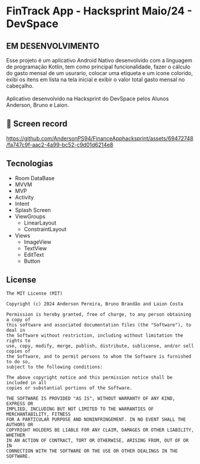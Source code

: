 # FinTrack App - Hacksprint Maio/24 - DevSpace
## EM DESENVOLVIMENTO
Esse projeto é um aplicativo Android Nativo desenvolvido com a linguagem de programação Kotlin, tem como principal funcionalidade, fazer o cálculo do gasto mensal de um usurario, colocar uma etiqueta e um icone colorido, exibi os itens em lista na tela inicial e exibir o valor total gasto mensal no cabeçalho.
<br><br>
Aplicativo desenvolvido na Hacksprint do DevSpace pelos Alunos Anderson, Bruno e Laion.

## :camera_flash: Screen record

https://github.com/AndersonPS94/FinanceApphacksprint/assets/69472748/fa747c9f-aac2-4a99-bc52-c9d01d6214e8




## Tecnologias
- Room DataBase
- MVVM
- MVP
- Activity
- Intent
- Splash Screen
- ViewGroups
   - LinearLayout
   - ConstraintLayout
- Views
  - ImageView
  - TextView
  - EditText
  - Button


## License
```
The MIT License (MIT)

Copyright (c) 2024 Anderson Pereira, Bruno Brandão and Laion Costa

Permission is hereby granted, free of charge, to any person obtaining a copy of
this software and associated documentation files (the "Software"), to deal in
the Software without restriction, including without limitation the rights to
use, copy, modify, merge, publish, distribute, sublicense, and/or sell copies of
the Software, and to permit persons to whom the Software is furnished to do so,
subject to the following conditions:

The above copyright notice and this permission notice shall be included in all
copies or substantial portions of the Software.

THE SOFTWARE IS PROVIDED "AS IS", WITHOUT WARRANTY OF ANY KIND, EXPRESS OR
IMPLIED, INCLUDING BUT NOT LIMITED TO THE WARRANTIES OF MERCHANTABILITY, FITNESS
FOR A PARTICULAR PURPOSE AND NONINFRINGEMENT. IN NO EVENT SHALL THE AUTHORS OR
COPYRIGHT HOLDERS BE LIABLE FOR ANY CLAIM, DAMAGES OR OTHER LIABILITY, WHETHER
IN AN ACTION OF CONTRACT, TORT OR OTHERWISE, ARISING FROM, OUT OF OR IN
CONNECTION WITH THE SOFTWARE OR THE USE OR OTHER DEALINGS IN THE SOFTWARE.
```
